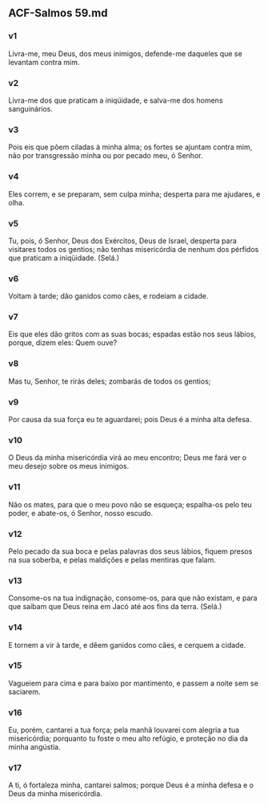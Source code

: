 ## ACF-Salmos 59.md
### v1
 Livra-me, meu Deus, dos meus inimigos, defende-me daqueles que se levantam contra mim.
### v2
 Livra-me dos que praticam a iniqüidade, e salva-me dos homens sanguinários.
### v3
 Pois eis que põem ciladas à minha alma; os fortes se ajuntam contra mim, não por transgressão minha ou por pecado meu, ó Senhor.
### v4
 Eles correm, e se preparam, sem culpa minha; desperta para me ajudares, e olha.
### v5
 Tu, pois, ó Senhor, Deus dos Exércitos, Deus de Israel, desperta para visitares todos os gentios; não tenhas misericórdia de nenhum dos pérfidos que praticam a iniqüidade. (Selá.)
### v6
 Voltam à tarde; dão ganidos como cães, e rodeiam a cidade.
### v7
 Eis que eles dão gritos com as suas bocas; espadas estão nos seus lábios, porque, dizem eles: Quem ouve?
### v8
 Mas tu, Senhor, te rirás deles; zombarás de todos os gentios;
### v9
 Por causa da sua força eu te aguardarei; pois Deus é a minha alta defesa.
### v10
 O Deus da minha misericórdia virá ao meu encontro; Deus me fará ver o meu desejo sobre os meus inimigos.
### v11
 Não os mates, para que o meu povo não se esqueça; espalha-os pelo teu poder, e abate-os, ó Senhor, nosso escudo.
### v12
 Pelo pecado da sua boca e pelas palavras dos seus lábios, fiquem presos na sua soberba, e pelas maldições e pelas mentiras que falam.
### v13
 Consome-os na tua indignação, consome-os, para que não existam, e para que saibam que Deus reina em Jacó até aos fins da terra. (Selá.)
### v14
 E tornem a vir à tarde, e dêem ganidos como cães, e cerquem a cidade.
### v15
 Vagueiem para cima e para baixo por mantimento, e passem a noite sem se saciarem.
### v16
 Eu, porém, cantarei a tua força; pela manhã louvarei com alegria a tua misericórdia; porquanto tu foste o meu alto refúgio, e proteção no dia da minha angústia.
### v17
 A ti, ó fortaleza minha, cantarei salmos; porque Deus é a minha defesa e o Deus da minha misericórdia.
